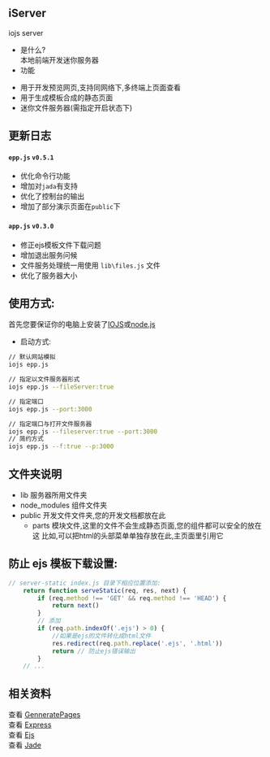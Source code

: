 ## iServer

iojs server  
- 是什么?  
本地前端开发迷你服务器  
- 功能  
* 用于开发预览网页,支持同网络下,多终端上页面查看  
* 用于生成模板合成的静态页面  
* 迷你文件服务器(需指定开启状态下)  

## 更新日志  
#### `epp.js` `v0.5.1`

* 优化命令行功能
* 增加对`jada`有支持
* 优化了控制台的输出
* 增加了部分演示页面在`public`下

#### `app.js` `v0.3.0` 
* 修正ejs模板文件下载问题
* 增加退出服务问候  
* 文件服务处理统一用使用 `lib\files.js` 文件  
* 优化了服务器大小   
   


## 使用方式:  
首先您要保证你的电脑上安装了[IOJS](https://iojs.org/en/index.html)或[node.js](https://nodejs.org/)  

- 启动方式:
```sh
// 默认网站模拟
iojs epp.js

// 指定以文件服务器形式
iojs epp.js --fileServer:true

// 指定端口
iojs epp.js --port:3000

// 指定端口与打开文件服务器
iojs epp.js --fileserver:true --port:3000
// 简约方式
iojs epp.js --f:true --p:3000
```

## 文件夹说明  
- lib  服务器所用文件夹  
- node_modules  组件文件夹  
- public  开发文件文件夹,您的开发文档都放在此
  - parts 模块文件,这里的文件不会生成静态页面,您的组件都可以安全的放在这
  		  比如,可以把html的头部菜单单独存放在此,主页面里引用它


## 防止 ejs 模板下载设置:
```js
// server-static index.js 目录下相应位置添加:
	return function serveStatic(req, res, next) {
		if (req.method !== 'GET' && req.method !== 'HEAD') {
			return next()
		}
		// 添加
		if (req.path.indexOf('.ejs') > 0) {
			//如果是ejs的文件转化成html文件
			res.redirect(req.path.replace('.ejs', '.html'))
			return // 防止ejs错误输出
		}
	// ...
```

## 相关资料  
查看 [GenneratePages](https://github.com/ektx/Node/tree/master/GenneratePages)  
查看 [Express](http://expressjs.com/)  
查看 [Ejs](http://ejs.co/)  
查看 [Jade](http://jade-lang.com/)  